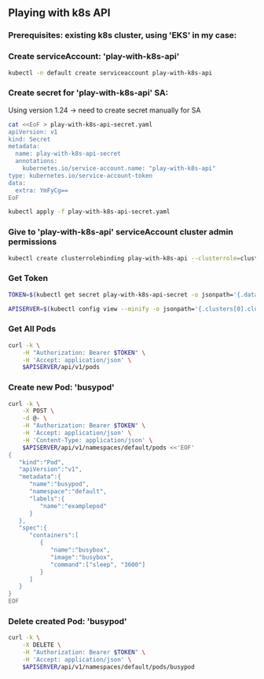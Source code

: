 ## Playing with k8s API

### Prerequisites: existing k8s cluster, using 'EKS' in my case:


### Create serviceAccount: 'play-with-k8s-api'

```bash
kubectl -n default create serviceaccount play-with-k8s-api
```

### Create secret for 'play-with-k8s-api' SA:
Using version 1.24 -> need to create secret manually for SA

```bash
cat <<EoF > play-with-k8s-api-secret.yaml
apiVersion: v1
kind: Secret
metadata:
  name: play-with-k8s-api-secret
  annotations:
    kubernetes.io/service-account.name: "play-with-k8s-api"
type: kubernetes.io/service-account-token
data:
  extra: YmFyCg==
EoF

kubectl apply -f play-with-k8s-api-secret.yaml
```

### Give to 'play-with-k8s-api' serviceAccount cluster admin permissions
```bash
kubectl create clusterrolebinding play-with-k8s-api --clusterrole=cluster-admin --serviceaccount=default:play-with-k8s-api
```

### Get Token

```bash
TOKEN=$(kubectl get secret play-with-k8s-api-secret -o jsonpath='{.data.token}' | base64 -D )

APISERVER=$(kubectl config view --minify -o jsonpath='{.clusters[0].cluster.server}')
```

### Get All Pods

```bash
curl -k \
    -H "Authorization: Bearer $TOKEN" \
    -H 'Accept: application/json' \
    $APISERVER/api/v1/pods
```

### Create new Pod: 'busypod'

```bash
curl -k \
    -X POST \
    -d @- \
    -H "Authorization: Bearer $TOKEN" \
    -H 'Accept: application/json' \
    -H 'Content-Type: application/json' \
    $APISERVER/api/v1/namespaces/default/pods <<'EOF'
{
   "kind":"Pod",
   "apiVersion":"v1",
   "metadata":{
      "name":"busypod",
      "namespace":"default",
      "labels":{
         "name":"examplepod"
      }
   },
   "spec":{
      "containers":[
         {
            "name":"busybox",
            "image":"busybox",
            "command":["sleep", "3600"]
         }
      ]
   }
}
EOF
```

### Delete created Pod: 'busypod'

```bash
curl -k \
    -X DELETE \
    -H "Authorization: Bearer $TOKEN" \
    -H 'Accept: application/json' \
    $APISERVER/api/v1/namespaces/default/pods/busypod
```
